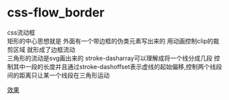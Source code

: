 # css-flow_border
css流动框<br>
矩形的中心思想就是 外面有一个带边框的伪类元素写出来的 用动画控制clip的裁剪区域 就形成了边框流动<br>
三角形的流动是svg画出来的 stroke-dasharray可以理解成将一个线分成几段 控制其中一段的长度并且通过stroke-dashoffset表示虚线的起始偏移,控制两个线段间的距离只让某一个线段在三角形运动<br>

<a href='https://w675179089.github.io/css-flow_border/边框流动.html'>效果</a>
